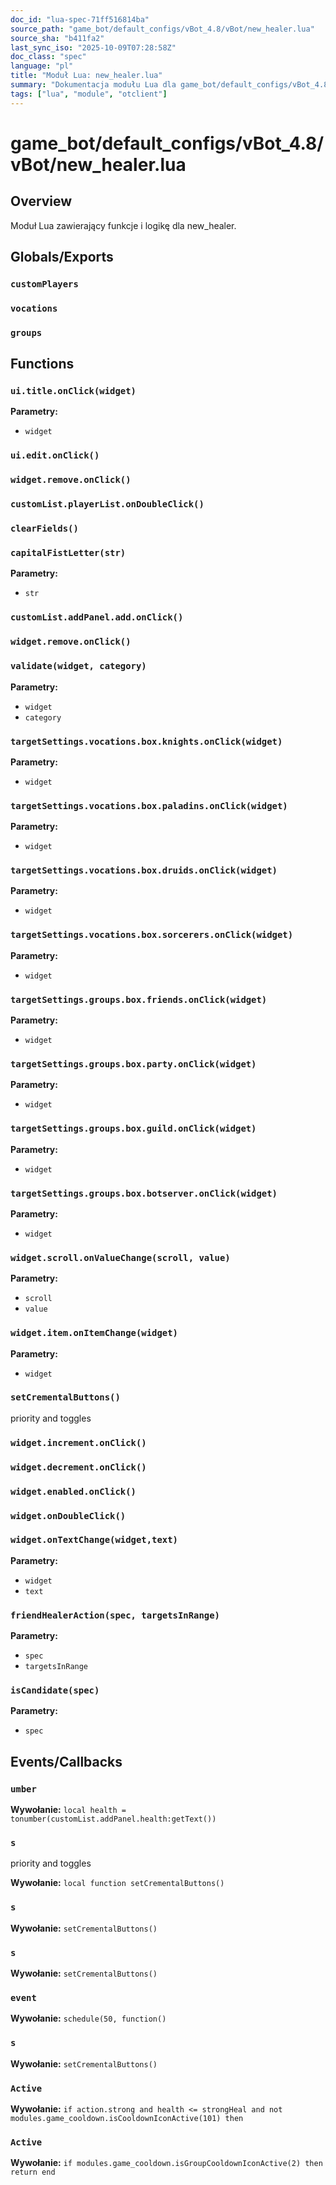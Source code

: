 ```yaml
---
doc_id: "lua-spec-71ff516814ba"
source_path: "game_bot/default_configs/vBot_4.8/vBot/new_healer.lua"
source_sha: "b411fa2"
last_sync_iso: "2025-10-09T07:28:58Z"
doc_class: "spec"
language: "pl"
title: "Moduł Lua: new_healer.lua"
summary: "Dokumentacja modułu Lua dla game_bot/default_configs/vBot_4.8/vBot/new_healer.lua"
tags: ["lua", "module", "otclient"]
---
```


# game_bot/default_configs/vBot_4.8/vBot/new_healer.lua

## Overview

Moduł Lua zawierający funkcje i logikę dla new_healer.

## Globals/Exports

### `customPlayers`

### `vocations`

### `groups`

## Functions

### `ui.title.onClick(widget)`

**Parametry:**

- `widget`

### `ui.edit.onClick()`

### `widget.remove.onClick()`

### `customList.playerList.onDoubleClick()`

### `clearFields()`

### `capitalFistLetter(str)`

**Parametry:**

- `str`

### `customList.addPanel.add.onClick()`

### `widget.remove.onClick()`

### `validate(widget, category)`

**Parametry:**

- `widget`
- `category`

### `targetSettings.vocations.box.knights.onClick(widget)`

**Parametry:**

- `widget`

### `targetSettings.vocations.box.paladins.onClick(widget)`

**Parametry:**

- `widget`

### `targetSettings.vocations.box.druids.onClick(widget)`

**Parametry:**

- `widget`

### `targetSettings.vocations.box.sorcerers.onClick(widget)`

**Parametry:**

- `widget`

### `targetSettings.groups.box.friends.onClick(widget)`

**Parametry:**

- `widget`

### `targetSettings.groups.box.party.onClick(widget)`

**Parametry:**

- `widget`

### `targetSettings.groups.box.guild.onClick(widget)`

**Parametry:**

- `widget`

### `targetSettings.groups.box.botserver.onClick(widget)`

**Parametry:**

- `widget`

### `widget.scroll.onValueChange(scroll, value)`

**Parametry:**

- `scroll`
- `value`

### `widget.item.onItemChange(widget)`

**Parametry:**

- `widget`

### `setCrementalButtons()`

priority and toggles

### `widget.increment.onClick()`

### `widget.decrement.onClick()`

### `widget.enabled.onClick()`

### `widget.onDoubleClick()`

### `widget.onTextChange(widget,text)`

**Parametry:**

- `widget`
- `text`

### `friendHealerAction(spec, targetsInRange)`

**Parametry:**

- `spec`
- `targetsInRange`

### `isCandidate(spec)`

**Parametry:**

- `spec`

## Events/Callbacks

### `umber`

**Wywołanie:** `local health = tonumber(customList.addPanel.health:getText())`

### `s`

priority and toggles

**Wywołanie:** `local function setCrementalButtons()`

### `s`

**Wywołanie:** `setCrementalButtons()`

### `s`

**Wywołanie:** `setCrementalButtons()`

### `event`

**Wywołanie:** `schedule(50, function()`

### `s`

**Wywołanie:** `setCrementalButtons()`

### `Active`

**Wywołanie:** `if action.strong and health <= strongHeal and not modules.game_cooldown.isCooldownIconActive(101) then`

### `Active`

**Wywołanie:** `if modules.game_cooldown.isGroupCooldownIconActive(2) then return end`
